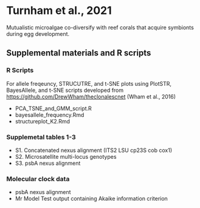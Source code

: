 # Turnham et al., 2021
Mutualistic microalgae co-diversify with reef corals that acquire symbionts during egg development.

## Supplemental materials and R scripts

### R Scripts 
For allele freqeuncy, STRUCUTRE, and t-SNE plots using PlotSTR, BayesAllele, and t-SNE scripts developed from https://github.com/DrewWham/theclonalescnet (Wham et al., 2016)
* PCA_TSNE_and_GMM_script.R
* bayesallele_frequency.Rmd
* structureplot_K2.Rmd
### Supplemetal tables 1-3
* S1. Concatenated nexus alignment (ITS2 LSU cp23S cob cox1)
* S2. Microsatellite multi-locus genotypes
* S3. psbA nexus alignment
### Molecular clock data
* psbA nexus alignment 
* Mr Model Test output containing Akaike information criterion
